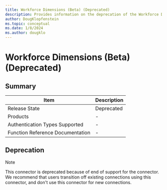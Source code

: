 ```yaml
---
title: Workforce Dimensions (Beta) (Deprecated)
description: Provides information on the deprecation of the Workforce Dimensions connector.
author: DougKlopfenstein
ms.topic: conceptual
ms.date: 1/8/2024
ms.author: dougklo
---
```


# Workforce Dimensions (Beta) (Deprecated)

## Summary

| Item | Description |
| ---- | ----------- |
| Release State | Deprecated |
| Products | - |
| Authentication Types Supported | - |
| Function Reference Documentation | - |

## Deprecation

> [!NOTE]
> This connector is deprecated because of end of support for the connector. We recommend that users transition off existing connections using this connector, and don't use this connector for new connections.
